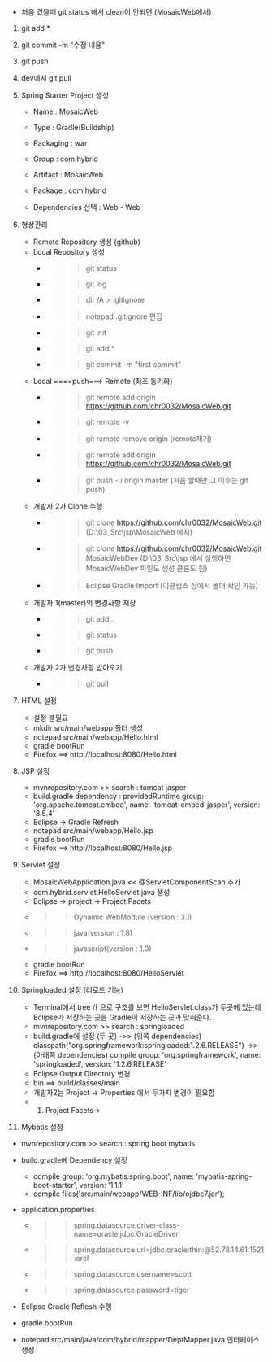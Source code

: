
* 처음 켰을때 git status 해서 clean이 안되면 (MosaicWeb에서)
1. git add *
2. git commit -m "수정 내용"
3. git push
4. dev에서 git pull


1. Spring Starter Project 생성

   - Name : MosaicWeb
   - Type : Gradle(Buildship)
   - Packaging : war
   - Group : com.hybrid
   - Artifact : MosaicWeb
   - Package : com.hybrid
   
   - Dependencies 선택 : Web - Web

2. 형상관리

   - Remote Repository 생성 (github)
   - Local Repository 생성
      - >> git status
      - >> git log
      - >> dir /A > .gitignore
      - >> notepad .gitignore 편집
      - >> git init
      - >> git add *
      - >> git commit -m "first commit" 
   - Local ====push===> Remote (최초 동기화)
      - >> git remote add origin https://github.com/chr0032/MosaicWeb.git
      - >> git remote -v
      - >> git remote remove origin (remote제거)
      - >> git remote add origin https://github.com/chr0032/MosaicWeb.git
      - >> git push -u origin master (처음 할때만 그 이후는 git push)
   - 개발자 2가 Clone 수행
      - >> git clone https://github.com/chr0032/MosaicWeb.git (D:\03_Src\jsp\MosaicWeb 에서)
      - >> git clone https://github.com/chr0032/MosaicWeb.git MosaicWebDev (D:\03_Src\jsp 에서 실행하면 MosaicWebDev 파일도 생성 클론도 됨)
      - >> Eclipse Gradle Import (이클립스 상에서 폴더 확인 가능)     
   - 개발자 1(master)의 변경사항 저장
      - >> git add .
      - >> git status
      - >> git push
   - 개발자 2가 변경사항 받아오기
      - >> git pull
      
3. HTML 설정

   - 설정 불필요
   - mkdir src/main/webapp 폴더 생성
   - notepad src/main/webapp/Hello.html
   - gradle bootRun 
   - Firefox ==> http://localhost:8080/Hello.html
      
4. JSP 설정

   - mvnrepository.com  >> search : tomcat jasper
   - build.gradle dependency : providedRuntime group: 'org.apache.tomcat.embed', name: 'tomcat-embed-jasper', version: '8.5.4'
   - Eclipse -> Gradle Refresh
   - notepad src/main/webapp/Hello.jsp
   - gradle bootRun
   - Firefox ==> http://localhost:8080/Hello.jsp
   
5. Servlet 설정   
   
   - MosaicWebApplication.java << @ServletComponentScan 추가
   - com.hybrid.servlet.HelloServlet.java 생성
   - Eclipse -> project -> Project Pacets 
   - >> Dynamic WebModule (version : 3.1)
   - >> java(version : 1.8)
   - >> javascript(version : 1.0)
   - gradle bootRun
   - Firefox ==> http://localhost:8080/HelloServlet
   
6. Springloaded 설정 (리로드 기능)
   
   - Terminal에서 tree /f 으로 구조를 보면 HelloServlet.class가 두곳에 있는데 Eclipse가 저장하는 곳을 Gradle이 저장하는 곳과 맞춰준다.
   - mvnrepository.com >> search : springloaded
   - build.gradle에 설정 (두 곳)
   ->> (위쪽 dependencies) classpath("org.springframework:springloaded:1.2.6.RELEASE") 
   ->> (아래쪽 dependencies) compile group: 'org.springframework', name: 'springloaded', version: '1.2.6.RELEASE'
   - Eclipse Output Directory 변경
   -    bin ==> build/classes/main
   - 개발자2는 Project -> Properties 에서 두가지 변경이 필요함
   - 1. Project Facets-> 
   
  7. Mybatis 설정
  
   - mvnrepository.com >> search : spring boot mybatis
   - build.gradle에 Dependency 설정
 
		- compile group: 'org.mybatis.spring.boot', name: 'mybatis-spring-boot-starter', 
		  version: '1.1.1'
		- compile files('src/main/webapp/WEB-INF/lib/ojdbc7.jar');

   - application.properties
   
   		- >> spring.datasource.driver-class-name=oracle.jdbc.OracleDriver
		- >> spring.datasource.url=jdbc:oracle:thin:@52.78.14.61:1521:orcl
		- >> spring.datasource.username=scott
		- >> spring.datasource.password=tiger
   		
   - Eclipse Gradle Reflesh 수행   
   - gradle bootRun
   
   - notepad src/main/java/com/hybrid/mapper/DeptMapper.java 인터페이스 생성   
   